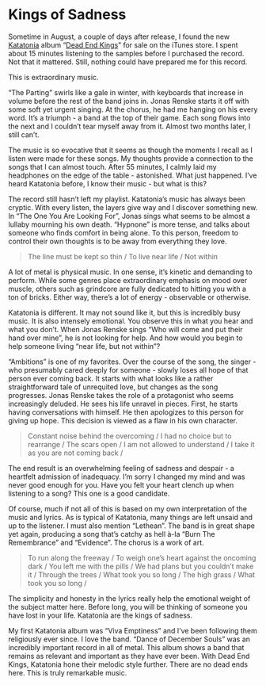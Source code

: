 Kings of Sadness
================

Sometime in August, a couple of days after release, I found the new [Katatonia](http://katatonia.com/) album “[Dead End Kings](http://deadendkings.com/)” for sale on the iTunes store. I spent about 15 minutes listening to the samples before I purchased the record. Not that it mattered. Still, nothing could have prepared me for this record.

This is extraordinary music.

“The Parting” swirls like a gale in winter, with keyboards that increase in volume before the rest of the band joins in. Jonas Renske starts it off with some soft yet urgent singing. At the chorus, he had me hanging on his every word. It’s a triumph - a band at the top of their game. Each song flows into the next and I couldn’t tear myself away from it. Almost two months later, I still can’t.

The music is so evocative that it seems as though the moments I recall as I listen were made for these songs. My thoughts provide a connection to the songs that I can almost touch. After 55 minutes, I calmly laid my headphones on the edge of the table - astonished. What just happened. I’ve heard Katatonia before, I know their music - but what is this?

The record still hasn’t left my playlist. Katatonia’s music has always been cryptic. With every listen, the layers give way and I discover something new. In “The One You Are Looking For”, Jonas sings what seems to be almost a lullaby mourning his own death. “Hypnone” is more tense, and talks about someone who finds comfort in being alone. To this person, freedom to control their own thoughts is to be away from everything they love.

> The line must be kept so thin / 
> To live near life / 
> Not within

A lot of metal is physical music. In one sense, it’s kinetic and demanding to perform. While some genres place extraordinary emphasis on mood over muscle, others such as grindcore are fully dedicated to hitting you with a ton of bricks. Either way, there’s a lot of energy - observable or otherwise.

Katatonia is different. It may not sound like it, but this is incredibly busy music. It is also intensely emotional. You observe this in what you hear and what you don’t. When Jonas Renske sings “Who will come and put their hand over mine”, he is not looking for help. And how would you begin to help someone living “near life, but not within”?

“Ambitions” is one of my favorites. Over the course of the song, the singer - who presumably cared deeply for someone - slowly loses all hope of that person ever coming back. It starts with what looks like a rather straightforward tale of unrequited love, but changes as the song progresses. Jonas Renske takes the role of a protagonist who seems increasingly deluded. He sees his life unravel in pieces. First, he starts having conversations with himself. He then apologizes to this person for giving up hope. This decision is viewed as a flaw in his own character.

> Constant noise behind the overcoming / 
> I had no choice but to rearrange / 
> The scars open / 
> I am not allowed to understand / 
> I take it as you are not coming back / 

The end result is an overwhelming feeling of sadness and despair - a heartfelt admission of inadequacy. I’m sorry I changed my mind and was never good enough for you. Have you felt your heart clench up when listening to a song? This one is a good candidate.

Of course, much if not all of this is based on my own interpretation of the music and lyrics. As is typical of Katatonia, many things are left unsaid and up to the listener. I must also mention “Lethean”. The band is in great shape yet again, producing a song that’s catchy as hell à-la “Burn The Remembrance” and “Evidence”. The chorus is a work of art.

> To run along the freeway / 
> To weigh one’s heart against the oncoming dark / 
> You left me with the pills / 
> We had plans but you couldn’t make it / 
> Through the trees / 
> What took you so long / 
> The high grass / 
> What took you so long / 

The simplicity and honesty in the lyrics really help the emotional weight of the subject matter here. Before long, you will be thinking of someone you have lost in your life. Katatonia are the kings of sadness.

My first Katatonia album was “Viva Emptiness” and I’ve been following them religiously ever since. I love the band. “Dance of December Souls” was an incredibly important record in all of metal. This album shows a band that remains as relevant and important as they have ever been. With Dead End Kings, Katatonia hone their melodic style further. There are no dead ends here. This is truly remarkable music.
